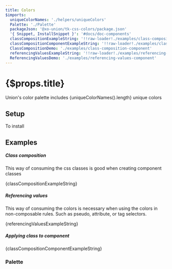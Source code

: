 ```yaml
---
title: Colors
$imports:
  uniqueColorNames: './helpers/uniqueColors'
  Palette: './Palette'
  packageJson: '@xo-union/tk-css-colors/package.json'
  '{ Snippet, InstallSnippet }': '#docs/doc-components'
  classCompositionExampleString: '!!raw-loader!./examples/class-composition.css'
  classCompositionComponentExampleString: '!!raw-loader!./examples/class-composition-component'
  ClassCompositionDemo: './examples/class-composition-component'
  referencingValuesExampleString: '!!raw-loader!./examples/referencing-values.css'
  ReferencingValuesDemo: './examples/referencing-values-component'
---
```


<h1>{$props.title}</h1>

<p>Union's color palette includes {uniqueColorNames().length} unique colors</p>

## Setup

To install
<InstallSnippet packageJson={packageJson} />

## Examples

##### Class composition

This way of consuming the css classes is good when creating component classes

<Snippet lang="css">{classCompositionExampleString}</Snippet>
<ClassCompositionDemo />

##### Referencing values

This way of consuming the colors is necessary when using the colors in non-composable rules. Such as pseudo, attribute, or tag selectors.

<Snippet lang="css">{referencingValuesExampleString}</Snippet>
<ReferencingValuesDemo />

##### Applying class to component
<Snippet lang="javascript">{classCompositionComponentExampleString}</Snippet>

### Palette

<Palette />
